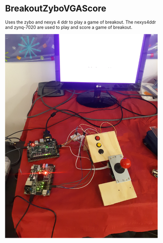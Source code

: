 # BreakoutZyboVGAScore
Uses the zybo and nexys 4 ddr to play a game of breakout. The nexys4ddr and zynq-7020 are used to play and score a game of breakout.

<img src = "ZYBOBreakoutImages/20200509_061415.jpg" width= "500" >
